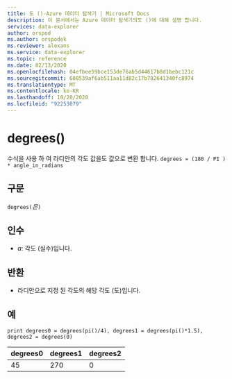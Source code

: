 ```yaml
---
title: 도 ()-Azure 데이터 탐색기 | Microsoft Docs
description: 이 문서에서는 Azure 데이터 탐색기의도 ()에 대해 설명 합니다.
services: data-explorer
author: orspod
ms.author: orspodek
ms.reviewer: alexans
ms.service: data-explorer
ms.topic: reference
ms.date: 02/13/2020
ms.openlocfilehash: 04efbee59bce153de76ab5d44617b8d1bebc121c
ms.sourcegitcommit: 608539af6ab511aa11d82c17b782641340fc8974
ms.translationtype: MT
ms.contentlocale: ko-KR
ms.lasthandoff: 10/20/2020
ms.locfileid: "92253079"
---
```

# <a name="degrees"></a>degrees()

수식을 사용 하 여 라디안의 각도 값을도 값으로 변환 합니다. `degrees = (180 / PI ) * angle_in_radians`

## <a name="syntax"></a>구문

`degrees(`*은*`)`

## <a name="arguments"></a>인수

* *a*: 각도 (실수)입니다.

## <a name="returns"></a>반환

* 라디안으로 지정 된 각도의 해당 각도 (도)입니다. 

## <a name="examples"></a>예

```kusto
print degrees0 = degrees(pi()/4), degrees1 = degrees(pi()*1.5), degrees2 = degrees(0)

```

|degrees0|degrees1|degrees2|
|---|---|---|
|45|270|0|
